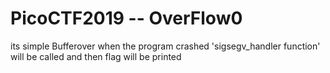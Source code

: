 # PicoCTF2019 -- OverFlow0

its simple Bufferover when the program crashed 'sigsegv_handler function' will be called and then flag will be printed

